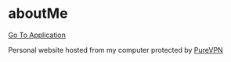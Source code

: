 # aboutMe
<a href='http://172.111.136.141:8080' target='_blank'>Go To Application</a>
<br>

Personal website hosted from my computer protected by [PureVPN](https://www.purevpn.com/pages/home.php)
